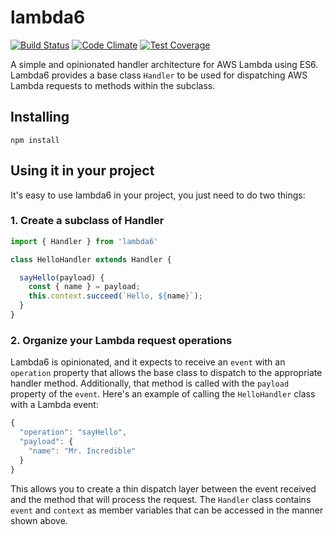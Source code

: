 # lambda6
[![Build Status](https://travis-ci.org/nombers/lambda6.svg)](https://travis-ci.org/nombers/lambda6)
[![Code Climate](https://codeclimate.com/github/nombers/lambda6/badges/gpa.svg)](https://codeclimate.com/github/nombers/lambda6)
[![Test Coverage](https://codeclimate.com/github/nombers/lambda6/badges/coverage.svg)](https://codeclimate.com/github/nombers/lambda6/coverage)

A simple and opinionated handler architecture for AWS Lambda using ES6. Lambda6 provides a base class `Handler` to be used for dispatching AWS Lambda requests to methods within the subclass.

## Installing

`npm install`

## Using it in your project

It's easy to use lambda6 in your project, you just need to do two things:

### 1. Create a subclass of Handler

```javascript
import { Handler } from 'lambda6'

class HelloHandler extends Handler {

  sayHello(payload) {
    const { name } = payload;
    this.context.succeed(`Hello, ${name}`);
  }
}
```

### 2. Organize your Lambda request operations

Lambda6 is opinionated, and it expects to receive an `event` with an `operation` property that allows the base class to dispatch to the appropriate handler method. Additionally, that method is called with the `payload` property of the `event`. Here's an example of calling the `HelloHandler` class with a Lambda event:
```javascript
{
  "operation": "sayHello",
  "payload": {
    "name": "Mr. Incredible"
  }
}
```
This allows you to create a thin dispatch layer between the event received and the method that will process the request. The `Handler` class contains `event` and `context` as member variables that can be accessed in the manner shown above.
